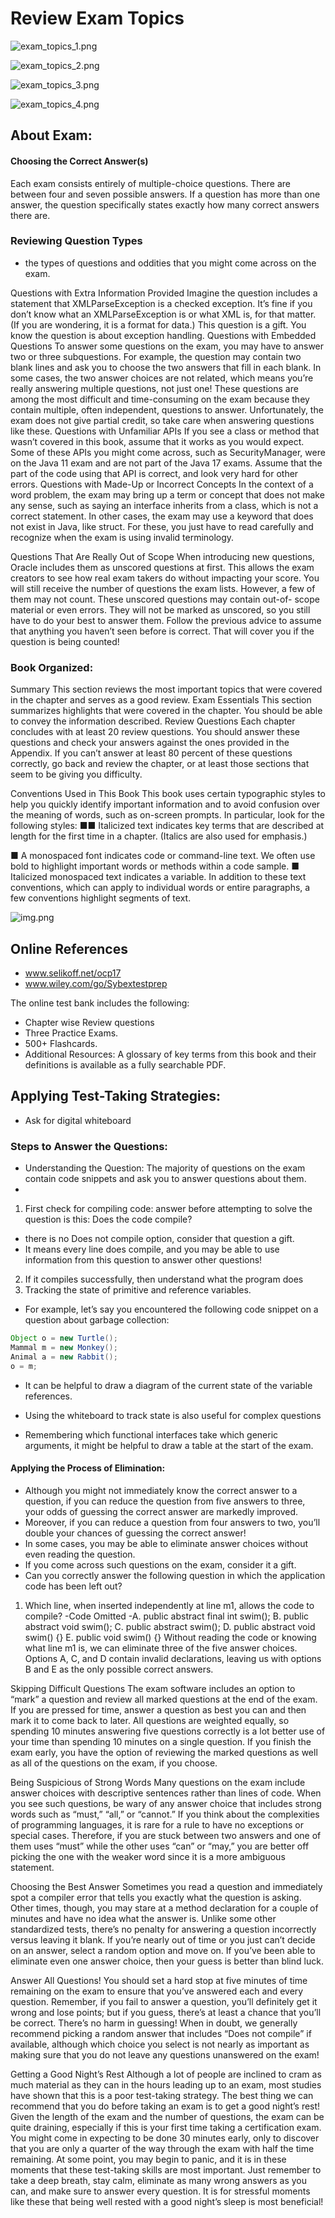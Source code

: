 # Review Exam Topics

![exam_topics_1.png](images/exam_topics_1.png)

![exam_topics_2.png](images/exam_topics_2.png)

![exam_topics_3.png](images/exam_topics_3.png)

![exam_topics_4.png](images/exam_topics_4.png)


## About Exam:

#### Choosing the Correct Answer(s)

Each exam consists entirely of multiple-choice
questions. There are between four and seven
possible answers. If a question has more than one answer, the question specifically states
exactly how many correct answers there are.

### Reviewing Question Types

- the types of questions and oddities that you might come across on the exam.

Questions with Extra Information Provided Imagine the question includes a statement
that XMLParseException is a checked exception. It’s fine if you don’t know
what an XMLParseException is or what XML is, for that matter. (If you are wondering,
it is a format for data.) This question is a gift. You know the question is about
exception handling.
Questions with Embedded Questions To answer some questions on the exam, you
may have to answer two or three subquestions. For example, the question may contain
two blank lines and ask you to choose the two answers that fill in each blank. In some
cases, the two answer choices are not related, which means you’re really answering
multiple questions, not just one! These questions are among the most difficult and
time-consuming
on the exam because they contain multiple, often independent, questions
to answer. Unfortunately, the exam does not give partial credit, so take care when
answering questions like these.
Questions with Unfamiliar APIs If you see a class or method that wasn’t covered in
this book, assume that it works as you would expect. Some of these APIs you might
come across, such as SecurityManager, were on the Java 11 exam and are not part of
the Java 17 exams. Assume that the part of the code using that API is correct, and look
very hard for other errors.
Questions with Made-Up
or Incorrect Concepts In the context of a word problem, the
exam may bring up a term or concept that does not make any sense, such as saying an
interface inherits from a class, which is not a correct statement. In other cases, the exam
may use a keyword that does not exist in Java, like struct. For these, you just have to
read carefully and recognize when the exam is using invalid terminology.

Questions That Are Really Out of Scope When introducing new questions, Oracle
includes them as unscored questions at first. This allows the exam creators to see how
real exam takers do without impacting your score. You will still receive the number of
questions the exam lists. However, a few of them may not count. These unscored questions
may contain out-of-
scope
material or even errors. They will not be marked as
unscored, so you still have to do your best to answer them. Follow the previous advice
to assume that anything you haven’t seen before is correct. That will cover you if the
question is being counted!

### Book Organized:
Summary This section reviews the most important topics that were covered in the
chapter and serves as a good review.
Exam Essentials This section summarizes highlights that were covered in the chapter.
You should be able to convey the information described.
Review Questions Each chapter concludes with at least 20 review questions. You
should answer these questions and check your answers against the ones provided in the
Appendix. If you can’t answer at least 80 percent of these questions correctly, go back
and review the chapter, or at least those sections that seem to be giving you difficulty.


Conventions Used in This Book
This book uses certain typographic styles to help you quickly identify important information
and to avoid confusion over the meaning of words, such as on-screen
prompts. In particular,
look for the following styles:
■■ Italicized text indicates key terms that are described at length for the first time in a
chapter. (Italics are also used for emphasis.)

■ A monospaced font indicates code or command-line
text. We often use bold to highlight
important words or methods within a code sample.
■ Italicized monospaced text indicates a variable.
In addition to these text conventions, which can apply to individual words or entire paragraphs,
a few conventions highlight segments of text.

![img.png](images/book_tips_notes.png)

## Online References
- www.selikoff.net/ocp17
- www.wiley.com/go/Sybextestprep

The online test bank includes the following:
- Chapter wise Review questions
- Three Practice Exams.
- 500+ Flashcards.
- Additional Resources: A glossary of key terms from this book and their definitions is available as a fully searchable PDF.


## Applying Test-Taking Strategies:

- Ask for digital whiteboard

### Steps to Answer the Questions:
- Understanding the Question: The majority of questions on the exam contain code snippets and ask you to answer questions about them.
- 
1. First check for compiling code:  answer before attempting to solve the question is this: Does the code compile?
- there is no Does not compile option, consider that question a gift. 
- It means every line does compile, and you may be able to use information from this question to answer other questions!
2. If it compiles successfully, then understand what the program does
3. Tracking the state of primitive and reference variables. 
- For example, let’s say you encountered the following code snippet on a question about garbage collection:
````java
Object o = new Turtle();
Mammal m = new Monkey();
Animal a = new Rabbit();
o = m;
````

- It can be helpful to draw a diagram of the current state of the variable references. 

- Using the whiteboard to track state is also useful for complex questions 
- Remembering which functional interfaces take which generic arguments, it might be helpful to draw a table at the start of the exam.



#### Applying the Process of Elimination:

- Although you might not immediately know the correct answer to a question, if you can reduce the question from five answers to three, your odds of guessing the correct answer are markedly improved. 
- Moreover, if you can reduce a question from four answers to two, you’ll double your chances of guessing the correct answer!
- In some cases, you may be able to eliminate answer choices without even reading the question. 
- If you come across such questions on the exam, consider it a gift. 
- Can you correctly answer the following question in which the application code has been left out?
1. Which line, when inserted independently at line m1, allows the code to compile?
   -Code
   Omitted -A.
   public abstract final int swim();
   B. public abstract void swim();
   C. public abstract swim();
   D. public abstract void swim() {}
   E. public void swim() {}
   Without reading the code or knowing what line m1 is, we can eliminate three of the five
   answer choices. Options A, C, and D contain invalid declarations, leaving us with options B
   and E as the only possible correct answers.


Skipping Difficult Questions
The exam software includes an option to “mark” a question and review all marked questions
at the end of the exam. If you are pressed for time, answer a question as best you can
and then mark it to come back to later.
All questions are weighted equally, so spending 10 minutes answering five questions correctly
is a lot better use of your time than spending 10 minutes on a single question. If you
finish the exam early, you have the option of reviewing the marked questions as well as all of
the questions on the exam, if you choose.


Being Suspicious of Strong Words
Many questions on the exam include answer choices with descriptive sentences rather than
lines of code. When you see such questions, be wary of any answer choice that includes
strong words such as “must,” “all,” or “cannot.” If you think about the complexities of
programming languages, it is rare for a rule to have no exceptions or special cases. Therefore,
if you are stuck between two answers and one of them uses “must” while the other uses
“can” or “may,” you are better off picking the one with the weaker word since it is a more
ambiguous statement.

Choosing the Best Answer
Sometimes you read a question and immediately spot a compiler error that tells you exactly
what the question is asking. Other times, though, you may stare at a method declaration for
a couple of minutes and have no idea what the answer is. Unlike some other standardized
tests, there’s no penalty for answering a question incorrectly versus leaving it blank. If you’re
nearly out of time or you just can’t decide on an answer, select a random option and move
on. If you’ve been able to eliminate even one answer choice, then your guess is better than
blind luck.

Answer All Questions!
You should set a hard stop at five minutes of time remaining on the exam to ensure
that you’ve answered each and every question. Remember, if you fail to answer a question,
you’ll definitely get it wrong and lose points; but if you guess, there’s at least a chance
that you’ll be correct. There’s no harm in guessing!
When in doubt, we generally recommend picking a random answer that includes “Does not
compile” if available, although which choice you select is not nearly as important as making
sure that you do not leave any questions unanswered on the exam!

Getting a Good Night’s Rest
Although a lot of people are inclined to cram as much material as they can in the hours
leading up to an exam, most studies have shown that this is a poor test-taking
strategy.
The best thing we can recommend that you do before taking an exam is to get a good
night’s rest!
Given the length of the exam and the number of questions, the exam can be quite draining,
especially if this is your first time taking a certification exam. You might come in expecting
to be done 30 minutes early, only to discover that you are only a quarter of the way
through the exam with half the time remaining. At some point, you may begin to panic,
and it is in these moments that these test-taking
skills are most important. Just remember to
take a deep breath, stay calm, eliminate as many wrong answers as you can, and make sure
to answer every question. It is for stressful moments like these that being well rested with a
good night’s sleep is most beneficial!




